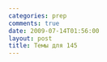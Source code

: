 ```yaml
---
categories: prep
comments: true
date: 2009-07-14T01:56:00
layout: post
title: Темы для 145
---
```


